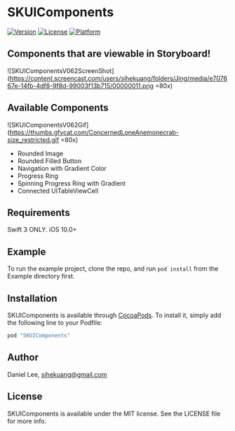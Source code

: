 # SKUIComponents

[![Version](https://img.shields.io/cocoapods/v/SKUIComponents.svg?style=flat)](http://cocoapods.org/pods/SKUIComponents)
[![License](https://img.shields.io/cocoapods/l/SKUIComponents.svg?style=flat)](http://cocoapods.org/pods/SKUIComponents)
[![Platform](https://img.shields.io/cocoapods/p/SKUIComponents.svg?style=flat)](http://cocoapods.org/pods/SKUIComponents)

## Components that are viewable in Storyboard!

![SKUIComponentsV062ScreenShot](https://content.screencast.com/users/sihekuang/folders/Jing/media/e707667e-14fb-4df8-9f8d-99003f13b715/00000011.png =80x)

## Available Components

![SKUIComponentsV062Gif](https://thumbs.gfycat.com/ConcernedLoneAnemonecrab-size_restricted.gif =80x)

- Rounded Image
- Rounded Filled Button
- Navigation with Gradient Color
- Progress Ring
- Spinning Progress Ring with Gradient
- Connected UITableViewCell

## Requirements

Swift 3 ONLY. iOS 10.0+

## Example

To run the example project, clone the repo, and run `pod install` from the Example directory first.

## Installation

SKUIComponents is available through [CocoaPods](http://cocoapods.org). To install
it, simply add the following line to your Podfile:

```ruby
pod "SKUIComponents"
```
## Author

Daniel Lee, sihekuang@gmail.com

## License

SKUIComponents is available under the MIT license. See the LICENSE file for more info.
